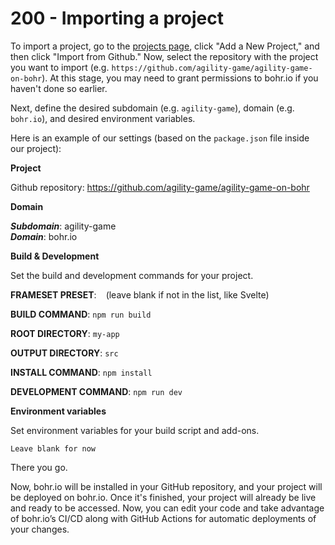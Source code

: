 # 200 - Importing a project

To import a project, go to the [projects page](https://bohr.io/projects), click "Add a New Project," and then click "Import from Github." Now, select the repository with the project you want to import (e.g. ```https://github.com/agility-game/agility-game-on-bohr```). At this stage, you may need to grant permissions to bohr.io if you haven't done so earlier.

Next, define the desired subdomain (e.g. ```agility-game```), domain (e.g. ```bohr.io```), and desired environment variables.

Here is an example of our settings (based on the ```package.json``` file inside our project):

**Project**

Github repository: https://github.com/agility-game/agility-game-on-bohr

**Domain**

***Subdomain***: agility-game<br/>
***Domain***: bohr.io

**Build & Development**

Set the build and development commands for your project.

**FRAMESET PRESET**: ``` ``` (leave blank if not in the list, like Svelte)

**BUILD COMMAND**: ```npm run build```

**ROOT DIRECTORY**: ```my-app```

**OUTPUT DIRECTORY**: ```src```

**INSTALL COMMAND**: ```npm install```

**DEVELOPMENT COMMAND**: ```npm run dev```

**Environment variables**

Set environment variables for your build script and add-ons.

```Leave blank for now```

There you go. 

Now, bohr.io will be installed in your GitHub repository, and your project will be deployed on bohr.io. Once it's finished, your project will already be live and ready to be accessed. Now, you can edit your code and take advantage of bohr.io’s CI/CD along with GitHub Actions for automatic deployments of your changes.
